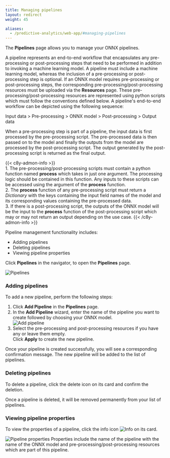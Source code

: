 ```yaml
---
title: Managing pipelines
layout: redirect
weight: 45

aliases:
  - /predictive-analytics/web-app/#managing-pipelines
---
```


The **Pipelines** page allows you to manage your ONNX pipelines.

A pipeline represents an end-to-end workflow that encapsulates any pre-processing or post-processing steps that need to be performed in addition to invoking a machine learning model. A pipeline must include a machine learning model, whereas the inclusion of a pre-processing or post-processing step is optional. If an ONNX model requires pre-processing or post-processing steps, the corresponding pre-processing/post-processing resources must be uploaded via the **Resources** page. These pre-processing/post-processing resources are represented using python scripts which must follow the conventions defined below. A pipeline's end-to-end workflow can be depicted using the following sequence:

Input data > Pre-processing > ONNX model > Post-processing > Output data

When a pre-processing step is part of a pipeline, the input data is first processed by the pre-processing script. The pre-processed data is then passed on to the model and finally the outputs from the model are processed by the post-processing script. The output generated by the post-processing script is returned as the final output.

{{< c8y-admon-info >}} 
<br>1. The pre-processing/post-processing scripts must contain a python function named **process** which takes in just one argument. The processing logic should be contained in this function. Any inputs to these scripts can be accessed using the argument of the **process** function.
<br>2. The **process** function of any pre-processing script must return a *Dictionary* with the keys containing the input field names of the model and its corresponding values containing the pre-processed data.
<br>3. If there is a post-processing script, the outputs of the ONNX model will be the input to the **process** function of the post-processing script which may or may not return an output depending on the use case.
{{< /c8y-admon-info >}}

Pipeline management functionality includes:

* Adding pipelines
* Deleting pipelines
* Viewing pipeline properties

Click **Pipelines** in the navigator, to open the **Pipelines** page.

![Pipelines](/images/zementis/zementis-pipelines.PNG)


### Adding pipelines

To add a new pipeline, perform the following steps:

1. Click **Add Pipeline** in the **Pipelines** page.
2. In the **Add Pipeline** wizard, enter the name of the pipeline you want to create followed by choosing your ONNX model.<br>
![Add pipeline](/images/zementis/zementis-add-pipeline.png)
3. Select the pre-processing and post-processing resources if you have any or leave them empty.<br>
Click **Apply** to create the new pipeline.

Once your pipeline is created successfully, you will see a corresponding confirmation message. The new pipeline will be added to the list of pipelines.

### Deleting pipelines

To delete a pipeline, click the delete icon on its card and confirm the deletion.  

Once a pipeline is deleted, it will be removed permanently from your list of pipelines.

### Viewing pipeline properties

To view the properties of a pipeline, click the info icon <img src="/images/zementis/zementis-info-icon.png" alt="Info" style="display:inline-block; margin:0"> on its card.

![Pipeline properties](/images/zementis/zementis-pipeline-details.png)
Properties include the name of the pipeline with the name of the ONNX model and pre-processing/post-processing resources which are part of this pipeline.
